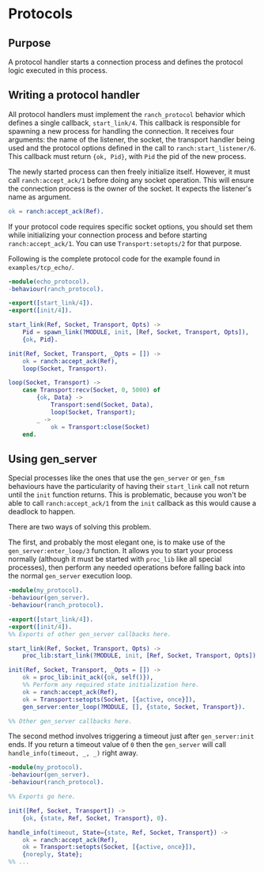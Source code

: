 Protocols
=========

Purpose
-------

A protocol handler starts a connection process and defines the
protocol logic executed in this process.

Writing a protocol handler
--------------------------

All protocol handlers must implement the `ranch_protocol` behavior
which defines a single callback, `start_link/4`. This callback is
responsible for spawning a new process for handling the connection.
It receives four arguments: the name of the listener, the socket, the
transport handler being used and the protocol options defined in
the call to `ranch:start_listener/6`. This callback must
return `{ok, Pid}`, with `Pid` the pid of the new process.

The newly started process can then freely initialize itself. However,
it must call `ranch:accept_ack/1` before doing any socket operation.
This will ensure the connection process is the owner of the socket.
It expects the listener's name as argument.

``` erlang
ok = ranch:accept_ack(Ref).
```

If your protocol code requires specific socket options, you should
set them while initializing your connection process and before
starting `ranch:accept_ack/1`. You can use `Transport:setopts/2`
for that purpose.

Following is the complete protocol code for the example found
in `examples/tcp_echo/`.

``` erlang
-module(echo_protocol).
-behaviour(ranch_protocol).

-export([start_link/4]).
-export([init/4]).

start_link(Ref, Socket, Transport, Opts) ->
    Pid = spawn_link(?MODULE, init, [Ref, Socket, Transport, Opts]),
    {ok, Pid}.

init(Ref, Socket, Transport, _Opts = []) ->
    ok = ranch:accept_ack(Ref),
    loop(Socket, Transport).

loop(Socket, Transport) ->
    case Transport:recv(Socket, 0, 5000) of
        {ok, Data} ->
            Transport:send(Socket, Data),
            loop(Socket, Transport);
        _ ->
            ok = Transport:close(Socket)
    end.
```

Using gen_server
----------------

Special processes like the ones that use the `gen_server` or `gen_fsm`
behaviours have the particularity of having their `start_link` call not
return until the `init` function returns. This is problematic, because
you won't be able to call `ranch:accept_ack/1` from the `init` callback
as this would cause a deadlock to happen.

There are two ways of solving this problem.

The first, and probably the most elegant one, is to make use of the
`gen_server:enter_loop/3` function. It allows you to start your process
normally (although it must be started with `proc_lib` like all special
processes), then perform any needed operations before falling back into
the normal `gen_server` execution loop.

``` erlang
-module(my_protocol).
-behaviour(gen_server).
-behaviour(ranch_protocol).

-export([start_link/4]).
-export([init/4]).
%% Exports of other gen_server callbacks here.

start_link(Ref, Socket, Transport, Opts) ->
    proc_lib:start_link(?MODULE, init, [Ref, Socket, Transport, Opts]).

init(Ref, Socket, Transport, _Opts = []) ->
    ok = proc_lib:init_ack({ok, self()}),
    %% Perform any required state initialization here.
    ok = ranch:accept_ack(Ref),
    ok = Transport:setopts(Socket, [{active, once}]),
    gen_server:enter_loop(?MODULE, [], {state, Socket, Transport}).

%% Other gen_server callbacks here.
```

The second method involves triggering a timeout just after `gen_server:init`
ends. If you return a timeout value of `0` then the `gen_server` will call
`handle_info(timeout, _, _)` right away.

``` erlang
-module(my_protocol).
-behaviour(gen_server).
-behaviour(ranch_protocol).

%% Exports go here.

init([Ref, Socket, Transport]) ->
    {ok, {state, Ref, Socket, Transport}, 0}.

handle_info(timeout, State={state, Ref, Socket, Transport}) ->
    ok = ranch:accept_ack(Ref),
    ok = Transport:setopts(Socket, [{active, once}]),
    {noreply, State};
%% ...
```
